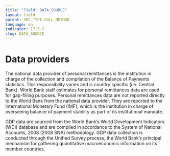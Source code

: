 ```yaml
---
title: "Field: DATA_SOURCE"
layout: field
parent: SRC_TYPE_COLL_METHOD
language: en
indicator: 17-3-2
slug: DATA_SOURCE
---
```

# Data providers

The national data provider of personal remittances is the institution in charge of the collection and compilation of the Balance of Payments statistics. This responsibility varies and is country specific (i.e. Central Bank). World Bank staff estimates for personal remittances data are used for gap-filling purposes. Personal remittances data are not reported directly to the World Bank from the national data provider. They are reported to the International Monetary Fund (IMF), which is the institution in charge of overseeing balance of payment stability as part of its institutional mandate. 

GDP data are sourced from the World Bank’s World Development Indicators (WDI) database and are compiled in accordance to the System of National Accounts, 2008 (2008 SNA) methodology. GDP data collection is conducted through the Unified Survey process, the World Bank’s principal mechanism for gathering quantitative macroeconomic information on its member countries.